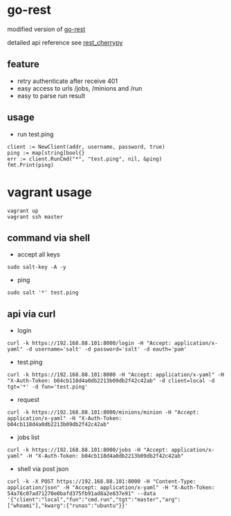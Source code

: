 # go-rest

modified version of [go-rest](https://github.com/r3labs/go-salt)

detailed api reference see [rest_cherrypy](https://docs.saltstack.com/en/latest/ref/netapi/all/salt.netapi.rest_cherrypy.html)

## feature

- retry authenticate after receive 401
- easy access to urls /jobs, /minions and /run
- easy to parse run result

## usage

- run test.ping

```
client := NewClient(addr, username, password, true)
ping := map[string]bool{}
err := client.RunCmd("*", "test.ping", nil, &ping)
fmt.Print(ping)
```

# vagrant usage

```
vagrant up
vagrant ssh master
```

## command via shell


- accept all keys

```
sudo salt-key -A -y
```
- ping

```
sudo salt '*' test.ping
```

## api via curl

- login

```
curl -k https://192.168.88.101:8000/login -H "Accept: application/x-yaml" -d username='salt' -d password='salt' -d eauth='pam'
```

- test.ping

```
curl -k https://192.168.88.101:8000 -H "Accept: application/x-yaml" -H "X-Auth-Token: b04cb118d4a0db2213b09db2f42c42ab" -d client=local -d tgt='*' -d fun='test.ping'
```

- request

```
curl -k https://192.168.88.101:8000/minions/minion -H "Accept: application/x-yaml" -H "X-Auth-Token: b04cb118d4a0db2213b09db2f42c42ab"
```

- jobs list

```
curl -k https://192.168.88.101:8000/jobs -H "Accept: application/x-yaml" -H "X-Auth-Token: b04cb118d4a0db2213b09db2f42c42ab"
```

- shell via post json

```
curl -k -X POST https://192.168.88.101:8000 -H "Content-Type: application/json" -H "Accept: application/x-yaml" -H "X-Auth-Token: 54a76c07ad71270e0bafd375fb91ad8a2e837e91" --data '{"client":"local","fun":"cmd.run","tgt":"master","arg":["whoami"],"kwarg":{"runas":"ubuntu"}}'
```
